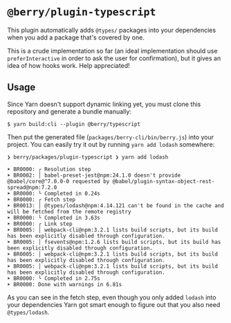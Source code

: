 # `@berry/plugin-typescript`

This plugin automatically adds `@types/` packages into your dependencies when you add a package that's covered by one.

This is a crude implementation so far (an ideal implementation should use `preferInteractive` in order to ask the user for confirmation), but it gives an idea of how hooks work. Help appreciated!

## Usage

Since Yarn doesn't support dynamic linking yet, you must clone this repository and generate a bundle manually:

```
$ yarn build:cli --plugin @berry/typescript
```

Then put the generated file (`packages/berry-cli/bin/berry.js`) into your project. You can easily try it out by running `yarn add lodash` somewhere:

```
❯ berry/packages/plugin-typescript ❯ yarn add lodash

➤ BR0000: ┌ Resolution step
➤ BR0002: │ babel-preset-jest@npm:24.1.0 doesn't provide @babel/core@^7.0.0-0 requested by @babel/plugin-syntax-object-rest-spread@npm:7.2.0
➤ BR0000: └ Completed in 0.24s
➤ BR0000: ┌ Fetch step
➤ BR0013: │ @types/lodash@npm:4.14.121 can't be found in the cache and will be fetched from the remote registry
➤ BR0000: └ Completed in 3.63s
➤ BR0000: ┌ Link step
➤ BR0005: │ webpack-cli@npm:3.2.1 lists build scripts, but its build has been explicitly disabled through configuration.
➤ BR0005: │ fsevents@npm:1.2.6 lists build scripts, but its build has been explicitly disabled through configuration.
➤ BR0005: │ webpack-cli@npm:3.2.1 lists build scripts, but its build has been explicitly disabled through configuration.
➤ BR0005: │ webpack-cli@npm:3.2.1 lists build scripts, but its build has been explicitly disabled through configuration.
➤ BR0000: └ Completed in 2.75s
➤ BR0000: Done with warnings in 6.81s
```

As you can see in the fetch step, even though you only added `lodash` into your dependencies Yarn got smart enough to figure out that you also need `@types/lodash`.
